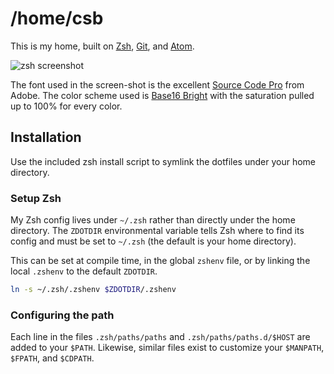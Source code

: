 /home/csb
=========

This is my home, built on [Zsh], [Git], and [Atom].

[Atom]: https://atom.io
[Git]: http://git-scm.com
[Zsh]: http://www.zsh.org

![zsh screenshot](./home/.zsh/zsh.png)

The font used in the screen-shot is the excellent [Source Code Pro][] from Adobe. The color scheme used is [Base16 Bright][] with the saturation pulled up to 100% for every color.

[Source Code Pro]: https://github.com/adobe/source-code-pro
[Base16 Bright]: http://chriskempson.github.io/base16/#bright


Installation
------------

Use the included zsh install script to symlink the dotfiles under your home directory.


### Setup Zsh

My Zsh config lives under `~/.zsh` rather than directly under the home directory. The `ZDOTDIR` environmental variable tells Zsh where to find its config and must be set to `~/.zsh` (the default is your home directory).

This can be set at compile time, in the global `zshenv` file, or by linking the local `.zshenv` to the default `ZDOTDIR`.

```sh
ln -s ~/.zsh/.zshenv $ZDOTDIR/.zshenv
```


### Configuring the path

Each line in the files `.zsh/paths/paths` and `.zsh/paths/paths.d/$HOST` are added to your `$PATH`. Likewise, similar files exist to customize your `$MANPATH`, `$FPATH`, and `$CDPATH`.
